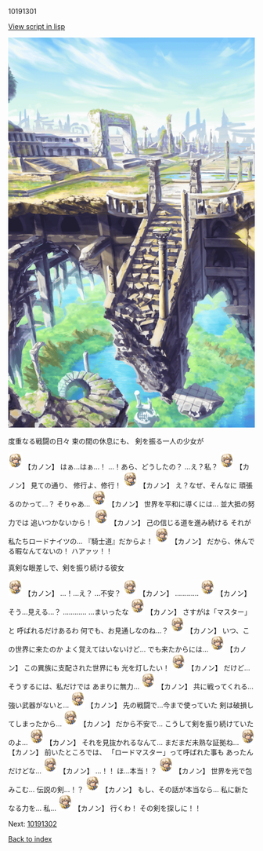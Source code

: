 10191301

[View script in lisp](../scripts/10191301.txt)

![antiquity.png](../images/backgrounds/antiquity.png)

度重なる戦闘の日々
束の間の休息にも、
剣を振る一人の少女が

<img src="../images/units/101911.png" alt="101911.png" height="34"/>
【カノン】
はぁ…はぁ…！
…！あら、どうしたの？
…え？私？

<img src="../images/units/101911.png" alt="101911.png" height="34"/>
【カノン】
見ての通り、
修行よ、修行！

<img src="../images/units/101911.png" alt="101911.png" height="34"/>
【カノン】
え？なぜ、そんなに
頑張るのかって…？
そりゃあ…

<img src="../images/units/101911.png" alt="101911.png" height="34"/>
【カノン】
世界を平和に導くには…
並大抵の努力では
追いつかないから！

<img src="../images/units/101911.png" alt="101911.png" height="34"/>
【カノン】
己の信じる道を進み続ける
それが私たちロードナイツの…
『騎士道』だからよ！

<img src="../images/units/101911.png" alt="101911.png" height="34"/>
【カノン】
だから、休んでる暇なんてないの！
ハアァッ！！

真剣な眼差しで、剣を振り続ける彼女

<img src="../images/units/101911.png" alt="101911.png" height="34"/>
【カノン】
…！…え？
…不安？

<img src="../images/units/101911.png" alt="101911.png" height="34"/>
【カノン】
…………

<img src="../images/units/101911.png" alt="101911.png" height="34"/>
【カノン】
そう…見える…？
…………
…まいったな

<img src="../images/units/101911.png" alt="101911.png" height="34"/>
【カノン】
さすがは「マスター」と
呼ばれるだけあるわ
何でも、お見通しなのね…？

<img src="../images/units/101911.png" alt="101911.png" height="34"/>
【カノン】
いつ、この世界に来たのか
よく覚えてはいないけど…
でも来たからには…

<img src="../images/units/101911.png" alt="101911.png" height="34"/>
【カノン】
この異族に支配された世界にも
光を灯したい！

<img src="../images/units/101911.png" alt="101911.png" height="34"/>
【カノン】
だけど…
そうするには、私だけでは
あまりに無力…

<img src="../images/units/101911.png" alt="101911.png" height="34"/>
【カノン】
共に戦ってくれる…
強い武器がないと…

<img src="../images/units/101911.png" alt="101911.png" height="34"/>
【カノン】
先の戦闘で…今まで使っていた
剣は破損してしまったから…

<img src="../images/units/101911.png" alt="101911.png" height="34"/>
【カノン】
だから不安で…
こうして剣を振り続けていたのよ…

<img src="../images/units/101911.png" alt="101911.png" height="34"/>
【カノン】
それを見抜かれるなんて…
まだまだ未熟な証拠ね…

<img src="../images/units/101911.png" alt="101911.png" height="34"/>
【カノン】
前いたところでは、
「ロードマスター」って呼ばれた事も
あったんだけどな…

<img src="../images/units/101911.png" alt="101911.png" height="34"/>
【カノン】
…！！
ほ…本当！？

<img src="../images/units/101911.png" alt="101911.png" height="34"/>
【カノン】
世界を光で包みこむ…
伝説の剣…！？

<img src="../images/units/101911.png" alt="101911.png" height="34"/>
【カノン】
もし、その話が本当なら…
私に新たなる力を…
私…

<img src="../images/units/101911.png" alt="101911.png" height="34"/>
【カノン】
行くわ！
その剣を探しに！！

Next: [10191302](10191302.md)

[Back to index](index.md)

